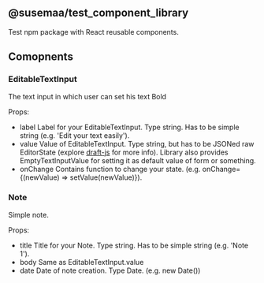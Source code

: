 ## @susemaa/test_component_library

Test npm package with React reusable components.

## Comopnents

### EditableTextInput

The text input in which user can set his text Bold

Props:
  - label 
Label for your EditableTextInput. Type string. Has to be simple string (e.g. 'Edit your text easily').
  - value
Value of EditableTextInput. Type string, but has to be JSONed raw EditorState (explore [draft-js](https://draftjs.org/) for more info).
Library also provides EmptyTextInputValue for setting it as default value of form or something.
  - onChange
Contains function to change your state. (e.g. onChange={(newValue) => setValue(newValue)}).

### Note

Simple note.

Props:
  - title
Title for your Note. Type string. Has to be simple string (e.g. 'Note 1').
  - body
Same as EditableTextInput.value
  - date
Date of note creation. Type Date. (e.g. new Date())